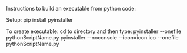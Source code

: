 Instructions to build an executable from python code:

Setup:
	pip install pyinstaller

To create executable:
	cd to directory and then type:
	pyinstaller --onefile pythonScriptName.py
	pyinstaller --noconsole --icon=icon.ico --onefile pythonScriptName.py
